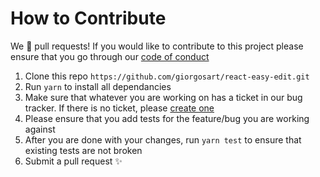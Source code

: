 # How to Contribute

We :sparkling_heart: pull requests! If you would like to contribute to this project please ensure that you go through our [code of conduct](https://github.com/giorgosart/react-easy-edit/blob/master/CODE_OF_CONDUCT.md)

1. Clone this repo `https://github.com/giorgosart/react-easy-edit.git`
2. Run `yarn` to install all dependancies
2. Make sure that whatever you are working on has a ticket in our bug tracker. If there is no ticket, please [create one](https://github.com/giorgosart/react-easy-edit/issues/new/choose)
2. Please ensure that you add tests for the feature/bug you are working against
3. After you are done with your changes, run `yarn test` to ensure that existing tests are not broken
7. Submit a pull request :sparkles:
